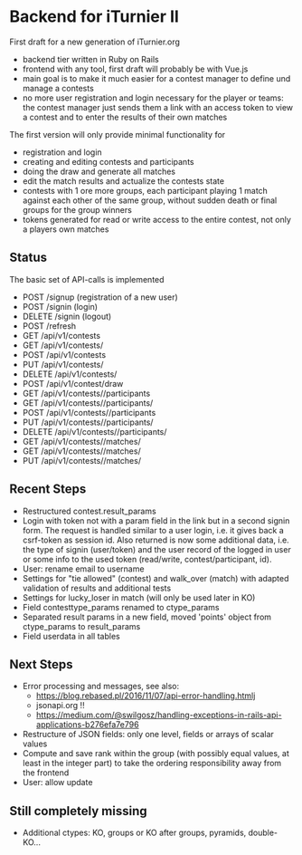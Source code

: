# Backend for iTurnier II

First draft for a new generation of iTurnier.org
- backend tier written in Ruby on Rails
- frontend with any tool, first draft will probably be with Vue.js
- main goal is to make it much easier for a contest manager to define und manage a contests
- no more user registration and login necessary for the player or teams: the contest manager just sends them a link with an access token to view a contest and to enter the results of their own matches

The first version will only provide minimal functionality for
- registration and login
- creating and editing contests and participants
- doing the draw and generate all matches
- edit the match results and actualize the contests state
- contests with 1 ore more groups, each participant playing 1 match against each other of the same group, without sudden death or final groups for the group winners
- tokens generated for read or write access to the entire contest, not only a players own matches

## Status
The basic set of API-calls is implemented
- POST /signup (registration of a new user)
- POST /signin (login)
- DELETE /signin (logout)
- POST /refresh
- GET /api/v1/contests
- GET /api/v1/contests/<id>
- POST /api/v1/contests
- PUT /api/v1/contests/<id>
- DELETE /api/v1/contests/<id>
- POST /api/v1/contest<id>/draw
- GET /api/v1/contests/<id>/participants
- GET /api/v1/contests/<id>/participants/<id>
- POST /api/v1/contests/<id>/participants
- PUT /api/v1/contests/<id>/participants/<id>
- DELETE /api/v1/contests/<id>/participants/<id>
- GET /api/v1/contests/<id>/matches/
- GET /api/v1/contests/<id>/matches/<id>
- PUT /api/v1/contests/<id>/matches/<id>

## Recent Steps
- Restructured contest.result_params
- Login with token not with a param field in the link but in a second signin form. The request is handled similar to a user login, i.e. it gives back a csrf-token as session id.
Also returned is now some additional data, i.e. the type of signin (user/token) and the user record of the logged in user or some info to the used token (read/write, contest/participant, id).
- User: rename email to username
- Settings for "tie allowed" (contest) and walk_over (match) with adapted validation of results and additional tests
- Settings for lucky_loser in match (will only be used later in KO)
- Field contesttype_params renamed to ctype_params
- Separated result params in a new field, moved 'points' object from ctype_params to result_params
- Field userdata in all tables

## Next Steps
- Error processing and messages, see also:
    - https://blog.rebased.pl/2016/11/07/api-error-handling.htmlj
    - jsonapi.org !!
    - https://medium.com/@swilgosz/handling-exceptions-in-rails-api-applications-b276efa7e796
- Restructure of JSON fields: only one level, fields or arrays of scalar values
- Compute and save rank within the group (with possibly equal values, at least in the integer part) to take the ordering responsibility away from the frontend
- User: allow update

## Still completely missing
- Additional ctypes: KO, groups or KO after groups, pyramids, double-KO...
